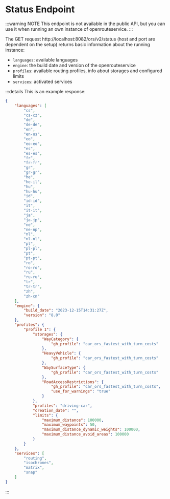 # Status Endpoint

:::warning NOTE
This endpoint is not available in the public API, but you can use it when running an own instance of openrouteservice.
:::

The GET request http://localhost:8082/ors/v2/status (host and port are dependent on the setup) returns basic information about the running instance:

* `languages`: available languages
* `engine`: the build date and version of the openrouteservice
* `profiles`: available routing profiles, info about storages and configured limits
* `services`: activated services

[//]: # (TODO: engine git die ORS version aus, nicht die eigentliche engine version, die wir dann auch im graph management verwenden, oder?)

 
:::details This is an example response: 
```json
{
    "languages": [
        "cs",
        "cs-cz",
        "de",
        "de-de",
        "en",
        "en-us",
        "eo",
        "eo-eo",
        "es",
        "es-es",
        "fr",
        "fr-fr",
        "gr",
        "gr-gr",
        "he",
        "he-il",
        "hu",
        "hu-hu",
        "id",
        "id-id",
        "it",
        "it-it",
        "ja",
        "ja-jp",
        "ne",
        "ne-np",
        "nl",
        "nl-nl",
        "pl",
        "pl-pl",
        "pt",
        "pt-pt",
        "ro",
        "ro-ro",
        "ru",
        "ru-ru",
        "tr",
        "tr-tr",
        "zh",
        "zh-cn"
    ],
    "engine": {
        "build_date": "2023-12-15T14:31:27Z",
        "version": "8.0"
    },
    "profiles": {
        "profile 1": {
            "storages": {
                "WayCategory": {
                    "gh_profile": "car_ors_fastest_with_turn_costs"
                },
                "HeavyVehicle": {
                    "gh_profile": "car_ors_fastest_with_turn_costs"
                },
                "WaySurfaceType": {
                    "gh_profile": "car_ors_fastest_with_turn_costs"
                },
                "RoadAccessRestrictions": {
                    "gh_profile": "car_ors_fastest_with_turn_costs",
                    "use_for_warnings": "true"
                }
            },
            "profiles": "driving-car",
            "creation_date": "",
            "limits": {
                "maximum_distance": 100000,
                "maximum_waypoints": 50,
                "maximum_distance_dynamic_weights": 100000,
                "maximum_distance_avoid_areas": 100000
            }
        }
    },
    "services": [
        "routing",
        "isochrones",
        "matrix",
        "snap"
    ]
}
```
:::

